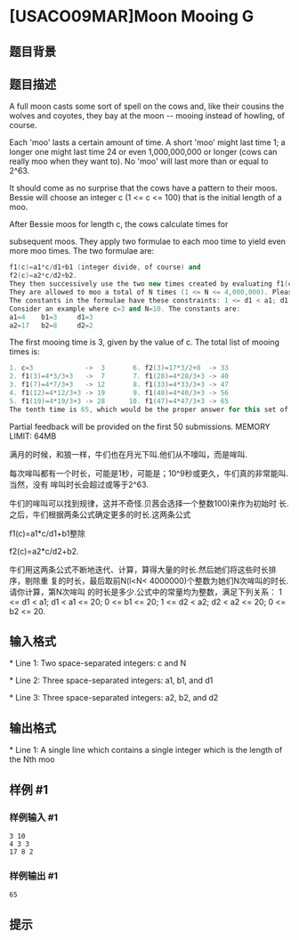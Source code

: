 # [USACO09MAR]Moon Mooing G

## 题目背景



## 题目描述

A full moon casts some sort of spell on the cows and, like their cousins the wolves and coyotes, they bay at the moon -- mooing instead of howling, of course.

Each 'moo' lasts a certain amount of time. A short 'moo' might last time 1; a longer one might last time 24 or even 1,000,000,000 or longer (cows can really moo when they want to). No 'moo' will last more than or equal to 2^63.

It should come as no surprise that the cows have a pattern to their moos.  Bessie will choose an integer c (1 <= c <= 100) that is the initial length of a moo.

After Bessie moos for length c, the cows calculate times for

subsequent moos. They apply two formulae to each moo time to yield even more moo times. The two formulae are:

```cpp
f1(c)=a1*c/d1+b1 (integer divide, of course) and 
f2(c)=a2*c/d2+b2. 
They then successively use the two new times created by evaluating f1(c) and f2(c) to create even more mooing times. They keep a sorted list of all the possible mooing times (discarding duplicates). 
They are allowed to moo a total of N times (1 <= N <= 4,000,000). Please determine the length of the longest moo before they must quit. 
The constants in the formulae have these constraints: 1 <= d1 < a1; d1 < a1 <= 20; 0 <= b1 <= 20; 1 <= d2 < a2; d2 < a2 <= 20; 0 <= b2 <= 20. 
Consider an example where c=3 and N=10. The constants are: 
a1=4    b1=3     d1=3 
a2=17   b2=8     d2=2 
```
The first mooing time is 3, given by the value of c. The total list of mooing times is:
```cpp
1. c=3             ->  3       6. f2(3)=17*3/2+8  -> 33 
2. f1(3)=4*3/3+3   ->  7       7. f1(28)=4*28/3+3 -> 40 
3. f1(7)=4*7/3+3   -> 12       8. f1(33)=4*33/3+3 -> 47 
4. f1(12)=4*12/3+3 -> 19       9. f1(40)=4*40/3+3 -> 56 
5. f1(19)=4*19/3+3 -> 28      10. f1(47)=4*47/3+3 -> 65 
The tenth time is 65, which would be the proper answer for this set of inputs. 
```
Partial feedback will be provided on the first 50 submissions.
MEMORY LIMIT: 64MB

满月的时候，和狼一样，牛们也在月光下叫.他们从不嚎叫，而是哞叫.

每次哞叫都有一个时长，可能是1秒，可能是；10^9秒或更久，牛们真的非常能叫.当然，没有 哞叫时长会超过或等于2^63.

牛们的哞叫可以找到规律，这并不奇怪.贝茜会选择一个整数100)来作为初始时 长.之后，牛们根据两条公式确定更多的时长.这两条公式

f1(c)=a1\*c/d1+b1整除

f2(c)=a2\*c/d2+b2. 

牛们用这两条公式不断地迭代、计算，算得大量的时长.然后她们将这些时长排序，剔除重 复的时长，最后取前N(l<N< 4000000)个整数为她们N次哞叫的时长.请你计算，第N次哞叫 的时长是多少.公式中的常量均为整数，满足下列关系： 1 <= d1 < a1; d1 < a1 <= 20; 0 <= b1 <= 20; 1 <= d2 < a2; d2 < a2 <= 20; 0 <= b2 <= 20.


## 输入格式

\* Line 1: Two space-separated integers: c and N

\* Line 2: Three space-separated integers: a1, b1, and d1

\* Line 3: Three space-separated integers: a2, b2, and d2


## 输出格式

\* Line 1: A single line which contains a single integer which is the length of the Nth moo


## 样例 #1

### 样例输入 #1
```
3 10 
4 3 3 
17 8 2 
```

### 样例输出 #1

```
65 
```

## 提示


